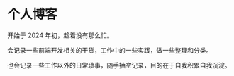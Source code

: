 # 个人博客

开始于 2024 年初，趁着没有那么忙。

会记录一些前端开发相关的干货，工作中的一些实践，做一些整理和分类。

也会记录一些工作以外的日常琐事，随手抽空记录，目的在于自我积累自我沉淀。

